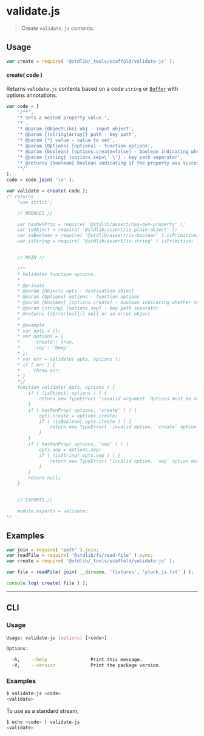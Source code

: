 <!--

@license Apache-2.0

Copyright (c) 2018 The Stdlib Authors.

Licensed under the Apache License, Version 2.0 (the "License");
you may not use this file except in compliance with the License.
You may obtain a copy of the License at

   http://www.apache.org/licenses/LICENSE-2.0

Unless required by applicable law or agreed to in writing, software
distributed under the License is distributed on an "AS IS" BASIS,
WITHOUT WARRANTIES OR CONDITIONS OF ANY KIND, either express or implied.
See the License for the specific language governing permissions and
limitations under the License.

-->

# validate.js

> Create `validate.js` contents.

<!-- Section to include introductory text. Make sure to keep an empty line after the intro `section` element and another before the `/section` close. -->

<section class="intro">

</section>

<!-- /.intro -->

<!-- Package usage documentation. -->

<section class="usage">

## Usage

```javascript
var create = require( '@stdlib/_tools/scaffold/validate-js' );
```

#### create( code )

Returns `validate.js` contents based on a code `string` or [`Buffer`][@stdlib/buffer/ctor] with options annotations.

```javascript
var code = [
    '/**',
    '* Sets a nested property value.',
    '*',
    '* @param {ObjectLike} obj - input object',
    '* @param {(string|Array)} path - key path',
    '* @param {*} value - value to set',
    '* @param {Options} [options] - function options',
    '* @param {boolean} [options.create=false] - boolean indicating whether to create a path if the key path does not already exist',
    '* @param {string} [options.sep=\'.\'] - key path separator',
    '* @returns {boolean} boolean indicating if the property was successfully set',
    '*/'
];
code = code.join( '\n' );

var validate = create( code );
/* returns
    'use strict';

    // MODULES //

    var hasOwnProp = require( '@stdlib/assert/has-own-property' );
    var isObject = require( '@stdlib/assert/is-plain-object' );
    var isBoolean = require( '@stdlib/assert/is-boolean' ).isPrimitive;
    var isString = require( '@stdlib/assert/is-string' ).isPrimitive;


    // MAIN //

    /**
    * Validates function options.
    *
    * @private
    * @param {Object} opts - destination object
    * @param {Options} options - function options
    * @param {boolean} [options.create] - boolean indicating whether to create a path if the key path does not already exist
    * @param {string} [options.sep] - key path separator
    * @returns {(Error|null)} null or an error object
    *
    * @example
    * var opts = {};
    * var options = {
    *     'create': true,
    *     'sep': 'beep'
    * };
    * var err = validate( opts, options );
    * if ( err ) {
    *     throw err;
    * }
    *\/
    function validate( opts, options ) {
        if ( !isObject( options ) ) {
            return new TypeError( 'invalid argument. Options must be an object. Value: `' + options + '`.' );
        }
        if ( hasOwnProp( options, 'create' ) ) {
            opts.create = options.create;
            if ( !isBoolean( opts.create ) ) {
                return new TypeError( 'invalid option. `create` option must be a boolean primitive. Option: `' + opts.create + '`.' );
            }
        }
        if ( hasOwnProp( options, 'sep' ) ) {
            opts.sep = options.sep;
            if ( !isString( opts.sep ) ) {
                return new TypeError( 'invalid option. `sep` option must be a string primitive. Option: `' + opts.sep + '`.' );
            }
        }
        return null;
    }


    // EXPORTS //

    module.exports = validate;
*/
```

</section>

<!-- /.usage -->

<!-- Package usage notes. Make sure to keep an empty line after the `section` element and another before the `/section` close. -->

<section class="notes">

</section>

<!-- /.notes -->

<!-- Package usage examples. -->

<section class="examples">

## Examples

<!-- eslint no-undef: "error" -->

```javascript
var join = require( 'path' ).join;
var readFile = require( '@stdlib/fs/read-file' ).sync;
var create = require( '@stdlib/_tools/scaffold/validate-js' );

var file = readFile( join( __dirname, 'fixtures', 'pluck.js.txt' ) );

console.log( create( file ) );
```

</section>

<!-- /.examples -->

<!-- Section for describing a command-line interface. -->

* * *

<section class="cli">

## CLI

<!-- CLI usage documentation. -->

<section class="usage">

### Usage

```bash
Usage: validate-js [options] [<code>]

Options:

  -h,    --help                Print this message.
  -V,    --version             Print the package version.
```

</section>

<!-- /.usage -->

<!-- CLI usage notes. Make sure to keep an empty line after the `section` element and another before the `/section` close. -->

<section class="notes">

</section>

<!-- /.notes -->

<!-- CLI usage examples. -->

<section class="examples">

### Examples

```bash
$ validate-js <code>
<validate>
```

To use as a standard stream,

```bash
$ echo <code> | validate-js
<validate>
```

</section>

<!-- /.examples -->

</section>

<!-- /.cli -->

<!-- Section to include cited references. If references are included, add a horizontal rule *before* the section. Make sure to keep an empty line after the `section` element and another before the `/section` close. -->

<section class="references">

</section>

<!-- /.references -->

<!-- Section for related `stdlib` packages. Do not manually edit this section, as it is automatically populated. -->

<section class="related">

</section>

<!-- /.related -->

<!-- Section for all links. Make sure to keep an empty line after the `section` element and another before the `/section` close. -->

<section class="links">

[@stdlib/buffer/ctor]: https://github.com/stdlib-js/stdlib/tree/develop/lib/node_modules/%40stdlib/buffer/ctor

</section>

<!-- /.links -->
